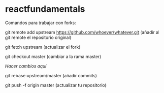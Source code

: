 # reactfundamentals

Comandos para trabajar con forks:


git remote add upstream https://github.com/whoever/whatever.git  (añadir al git remote el repositorio original)

git fetch upstream (actualizar el fork)

git checkout master (cambiar a la rama master)

*Hacer cambios aquí*

git rebase upstream/master (añadir commits)

git push -f origin master  (actualizar tu repositorio)

